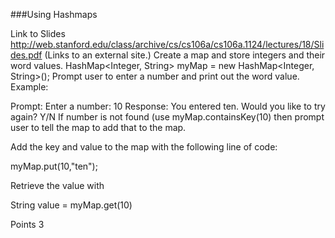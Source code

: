 ###Using Hashmaps

Link to Slides http://web.stanford.edu/class/archive/cs/cs106a/cs106a.1124/lectures/18/Slides.pdf (Links to an external site.)
Create a map and store integers and their word values.
HashMap<Integer, String> myMap = new HashMap<Integer, String>();
Prompt user to enter a number and print out the word value. 
Example:

Prompt: Enter a number: 10
Response: You entered ten.
Would you like to try again? Y/N
If number is not found (use myMap.containsKey(10) then prompt user to tell the map to add that to the map.

Add the key and value to the map with the following line of code:

myMap.put(10,"ten");

Retrieve the value with

String value = myMap.get(10)


Points
3